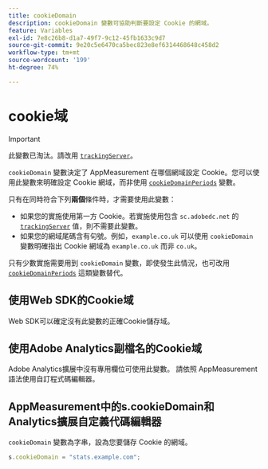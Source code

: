 ```yaml
---
title: cookieDomain
description: cookieDomain 變數可協助判斷要設定 Cookie 的網域。
feature: Variables
exl-id: 7e8c26b8-d1a7-49f7-9c12-45fb1633c9d7
source-git-commit: 9e20c5e6470ca5bec823e8ef6314468648c458d2
workflow-type: tm+mt
source-wordcount: '199'
ht-degree: 74%

---
```


# cookie域

>[!IMPORTANT]
>
>此變數已淘汰。請改用 [`trackingServer`](trackingserver.md)。

`cookieDomain` 變數決定了 AppMeasurement 在哪個網域設定 Cookie。您可以使用此變數來明確設定 Cookie 網域，而非使用 [`cookieDomainPeriods`](cookiedomainperiods.md) 變數。

只有在同時符合下列&#x200B;**兩個**&#x200B;條件時，才需要使用此變數：

* 如果您的實施使用第一方 Cookie。若實施使用包含 `sc.adobedc.net` 的 [`trackingServer`](trackingserver.md) 值，則不需要此變數。
* 如果您的網域尾碼含有句號。例如，`example.co.uk` 可以使用 `cookieDomain` 變數明確指出 Cookie 網域為 `example.co.uk` 而非 `co.uk`。

只有少數實施需要用到 `cookieDomain` 變數，即使發生此情況，也可改用 [`cookieDomainPeriods`](cookiedomainperiods.md) 這類變數替代。

## 使用Web SDK的Cookie域

Web SDK可以確定沒有此變數的正確Cookie儲存域。

## 使用Adobe Analytics副檔名的Cookie域

Adobe Analytics擴展中沒有專用欄位可使用此變數。 請依照 AppMeasurement 語法使用自訂程式碼編輯器。

## AppMeasurement中的s.cookieDomain和Analytics擴展自定義代碼編輯器

`cookieDomain` 變數為字串，設為您要儲存 Cookie 的網域。

```js
s.cookieDomain = "stats.example.com";
```

